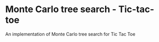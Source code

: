# Monte Carlo tree search - Tic-tac-toe

An implementation of Monte Carlo tree search for Tic Tac Toe
